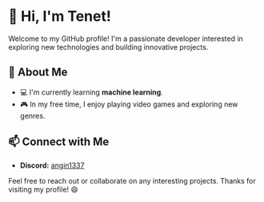 # 👋 Hi, I'm Tenet!

Welcome to my GitHub profile! I'm a passionate developer interested in exploring new technologies and building innovative projects.

## 🌱 About Me

- 💻 I'm currently learning **machine learning**.
- 🎮 In my free time, I enjoy playing video games and exploring new genres.

## 📫 Connect with Me

- **Discord:** [angin1337](https://discord.com/users/959324254569103370)

Feel free to reach out or collaborate on any interesting projects. Thanks for visiting my profile! 😄
